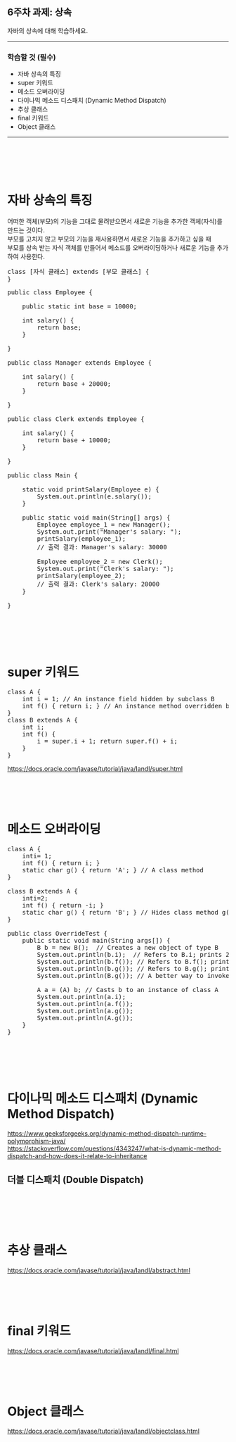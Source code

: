 <br/>

## 6주차 과제: 상속 
자바의 상속에 대해 학습하세요.
*** 
### 학습할 것 (필수)
- 자바 상속의 특징
- super 키워드
- 메소드 오버라이딩
- 다이나믹 메소드 디스패치 (Dynamic Method Dispatch)
- 추상 클래스
- final 키워드
- Object 클래스
***
<br/><br/><br/><br/>

# 자바 상속의 특징
어떠한 객체(부모)의 기능을 그대로 물려받으면서 새로운 기능을 추가한 객체(자식)를 만드는 것이다.<br/>
부모를 고치지 않고 부모의 기능을 재사용하면서 새로운 기능을 추가하고 싶을 때<br/>
부모를 상속 받는 자식 객체를 만들어서 메소드를 오버라이딩하거나 새로운 기능을 추가하여 사용한다. <br/>
<pre>
class [자식 클래스] extends [부모 클래스] {
}
</pre>
<pre>
public class Employee {

    public static int base = 10000;

    int salary() {
        return base;
    }

}

public class Manager extends Employee {

    int salary() {
        return base + 20000;
    }

}

public class Clerk extends Employee {

    int salary() {
        return base + 10000;
    }
    
}

public class Main {

    static void printSalary(Employee e) {
        System.out.println(e.salary());
    }

    public static void main(String[] args) {
        Employee employee_1 = new Manager();
        System.out.print("Manager's salary: ");
        printSalary(employee_1);
        // 출력 결과: Manager's salary: 30000

        Employee employee_2 = new Clerk();
        System.out.print("Clerk's salary: ");
        printSalary(employee_2);
        // 출력 결과: Clerk's salary: 20000
    }

}
</pre>
<br/><br/><br/><br/>

# super 키워드
<pre>
class A {
    int i = 1; // An instance field hidden by subclass B
    int f() { return i; } // An instance method overridden by subclass B
}
class B extends A { 
    int i;
    int f() {
        i = super.i + 1; return super.f() + i;
    } 
}
</pre>
https://docs.oracle.com/javase/tutorial/java/IandI/super.html <br/>
<br/><br/><br/><br/>

# 메소드 오버라이딩
<pre>
class A {
    inti= 1;    
    int f() { return i; }
    static char g() { return 'A'; } // A class method
}

class B extends A {
    inti=2;
    int f() { return -i; }
    static char g() { return 'B'; } // Hides class method g() in class A
}

public class OverrideTest {
    public static void main(String args[]) {
        B b = new B();  // Creates a new object of type B
        System.out.println(b.i);  // Refers to B.i; prints 2
        System.out.println(b.f()); // Refers to B.f(); prints -2
        System.out.println(b.g()); // Refers to B.g(); prints B
        System.out.println(B.g()); // A better way to invoke B.g()
        
        A a = (A) b; // Casts b to an instance of class A
        System.out.println(a.i);
        System.out.println(a.f());
        System.out.println(a.g());
        System.out.println(A.g());
    } 
}
</pre>
<br/><br/><br/><br/>

# 다이나믹 메소드 디스패치 (Dynamic Method Dispatch)
https://www.geeksforgeeks.org/dynamic-method-dispatch-runtime-polymorphism-java/ <br/>
https://stackoverflow.com/questions/4343247/what-is-dynamic-method-dispatch-and-how-does-it-relate-to-inheritance <br/>
## 더블 디스패치 (Double Dispatch)
<br/><br/><br/><br/>

# 추상 클래스
https://docs.oracle.com/javase/tutorial/java/IandI/abstract.html <br/>
<br/><br/><br/><br/>

# final 키워드
https://docs.oracle.com/javase/tutorial/java/IandI/final.html <br/>
<br/><br/><br/><br/>

# Object 클래스
https://docs.oracle.com/javase/tutorial/java/IandI/objectclass.html <br/>
<br/><br/><br/><br/>
